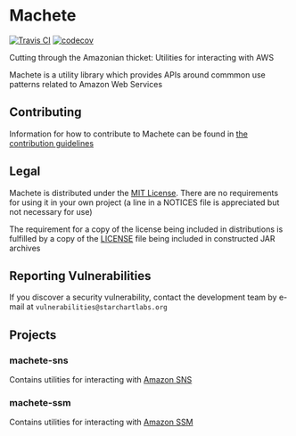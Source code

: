 # Machete

[![Travis CI](https://img.shields.io/travis/StarChart-Labs/machete.svg?branch=master)](https://travis-ci.org/StarChart-Labs/machete) [![codecov](https://codecov.io/gh/StarChart-Labs/machete/branch/master/graph/badge.svg)](https://codecov.io/gh/StarChart-Labs/machete)

Cutting through the Amazonian thicket: Utilities for interacting with AWS

Machete is a utility library which provides APIs around commmon use patterns related to Amazon Web Services

## Contributing

Information for how to contribute to Machete can be found in [the contribution guidelines](./CONTRIBUTING.md)

## Legal

Machete is distributed under the [MIT License](https://opensource.org/licenses/MIT). There are no requirements for using it in your own project (a line in a NOTICES file is appreciated but not necessary for use)

The requirement for a copy of the license being included in distributions is fulfilled by a copy of the [LICENSE](./LICENSE) file being included in constructed JAR archives

## Reporting Vulnerabilities

If you discover a security vulnerability, contact the development team by e-mail at `vulnerabilities@starchartlabs.org`

## Projects

### machete-sns

Contains utilities for interacting with [Amazon SNS](https://aws.amazon.com/sns/)

### machete-ssm

Contains utilities for interacting with [Amazon SSM](https://docs.aws.amazon.com/systems-manager)
